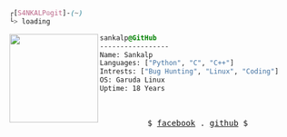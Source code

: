 
```css
┌[S4NKALP☮git]-(~)
└> loading
```
 

<div style="display:block;text-align:left"><img align="left" src="https://external-content.duckduckgo.com/iu/?u=https%3A%2F%2Fwiki.installgentoo.com%2Fimages%2Ff%2Ff9%2FArch-linux-logo.png&f=1&nofb=1" border="0" style="width:156px;">
  
  ```css
  sankalp@GitHub
  -----------------
  Name: Sankalp
  Languages: ["Python", "C", "C++"]
  Intrests: ["Bug Hunting", "Linux", "Coding"]
  OS: Garuda Linux  
  Uptime: 18 Years
  ```
</div>




<br />
<p align="center">
  <samp>
    $  <a href="https://www.facebook.com/S4NKALP" target="_blank">facebook</a> .
    <a href="https://github.com/S4NKALP" target="_blank">github</a> $
  </samp>
</p>

